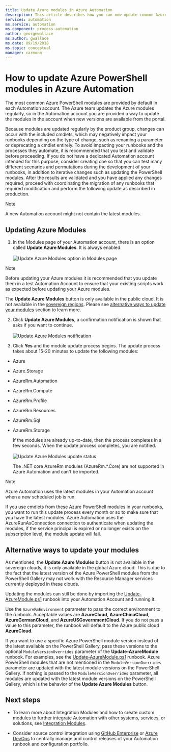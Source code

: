 ```yaml
---
title: Update Azure modules in Azure Automation
description: This article describes how you can now update common Azure PowerShell modules provided by default in Azure Automation.
services: automation
ms.service: automation
ms.component: process-automation
author: georgewallace
ms.author: gwallace
ms.date: 09/19/2018
ms.topic: conceptual
manager: carmonm
---
```


# How to update Azure PowerShell modules in Azure Automation

The most common Azure PowerShell modules are provided by default in each Automation account. The Azure team updates the Azure modules regularly, so in the Automation account you are provided a way to update the modules in the account when new versions are available from the portal.

Because modules are updated regularly by the product group, changes can occur with the  included cmdlets, which may negatively impact your runbooks depending on the type of change, such as renaming a parameter or deprecating a cmdlet entirely. To avoid impacting your runbooks and the processes they automate, it is recommended that you test and validate before proceeding. If you do not have a dedicated Automation account intended for this purpose, consider creating one so that you can test many different scenarios and permutations during the development of your runbooks, in addition to iterative changes such as updating the PowerShell modules. After the results are validated and you have applied any changes required, proceed with coordinating the migration of any runbooks that required modification and perform the following update as described in production.

> [!NOTE]
> A new Automation account might not contain the latest modules.

## Updating Azure Modules

1. In the Modules page of your Automation account, there is an option called **Update Azure Modules**. It is always enabled.<br><br> ![Update Azure Modules option in Modules page](media/automation-update-azure-modules/automation-update-azure-modules-option.png)

  > [!NOTE]
  > Before updating your Azure modules it is recommended that you update them in a test Automation Account to ensure that your existing scripts work as expected before updating your Azure modules.
  >
  > The **Update Azure Modules** button is only available in the public cloud. It is not available in the [sovereign regions](https://azure.microsoft.com/global-infrastructure/). Please see [alternative ways to update your modules](#alternative-ways-to-update-your-modules) section to learn more.


2. Click **Update Azure Modules**, a confirmation notification is shown that asks if you want to continue.<br><br> ![Update Azure Modules notification](media/automation-update-azure-modules/automation-update-azure-modules-popup.png)

3. Click **Yes** and the module update process begins. The update process takes about 15-20 minutes to update the following modules:

  * Azure
  *	Azure.Storage
  *	AzureRm.Automation
  *	AzureRm.Compute
  *	AzureRm.Profile
  *	AzureRm.Resources
  *	AzureRm.Sql
  * AzureRm.Storage

    If the modules are already up-to-date, then the process completes in a few seconds. When the update process completes, you are notified.<br><br> ![Update Azure Modules update status](media/automation-update-azure-modules/automation-update-azure-modules-updatestatus.png)

    The .NET core AzureRm modules (AzureRm.*.Core) are not supported in Azure Automation and can't be imported.

> [!NOTE]
> Azure Automation uses the latest modules in your Automation account when a new scheduled job is run.  

If you use cmdlets from these Azure PowerShell modules in your runbooks, you want to run this update process every month or so to make sure that you have the latest modules. Azure Automation uses the AzureRunAsConnection connection to authenticate when updating the modules, if the service principal is expired or no longer exists on the subscription level, the module update will fail.

## Alternative ways to update your modules

As mentioned, the **Update Azure Modules** button is not available in the sovereign clouds, it is only available in the global Azure cloud. This is due to the fact that the latest version of the Azure PowerShell modules from the PowerShell Gallery may not work with the Resource Manager services currently deployed in these clouds.

Updating the modules can still be done by importing the [Update-AzureModule.ps1](https://github.com/azureautomation/runbooks/blob/master/Utility/ARM/Update-AzureModule.ps1) runbook into your Automation Account and running it.

Use the `AzureRmEnvironment` parameter to pass the correct environment to the runbook.  Acceptable values are **AzureCloud**, **AzureChinaCloud**, **AzureGermanCloud**, and **AzureUSGovernmentCloud**. If you do not pass a value to this parameter, the runbook will default to the Azure public cloud **AzureCloud**.

If you want to use a specific Azure PowerShell module version instead of the latest available on the PowerShell Gallery, pass these versions to the optional `ModuleVersionOverrides` parameter of the **Update-AzureModule** runbook. For examples, see the  [Update-AzureModule.ps1](https://github.com/azureautomation/runbooks/blob/master/Utility/ARM/Update-AzureModule.ps1) runbook. Azure PowerShell modules that are not mentioned in the `ModuleVersionOverrides` parameter are updated with the latest module versions on the PowerShell Gallery. If nothing is passed to the `ModuleVersionOverrides` parameter, all modules are updated with the latest module versions on the PowerShell Gallery, which is the behavior of the **Update Azure Modules** button.

## Next steps

* To learn more about Integration Modules and how to create custom modules to further integrate Automation with other systems, services, or solutions, see [Integration Modules](automation-integration-modules.md).

* Consider source control integration using [GitHub Enterprise](automation-scenario-source-control-integration-with-github-ent.md) or [Azure DevOps](automation-scenario-source-control-integration-with-vsts.md) to centrally manage and control releases of your Automation runbook and configuration portfolio.  
